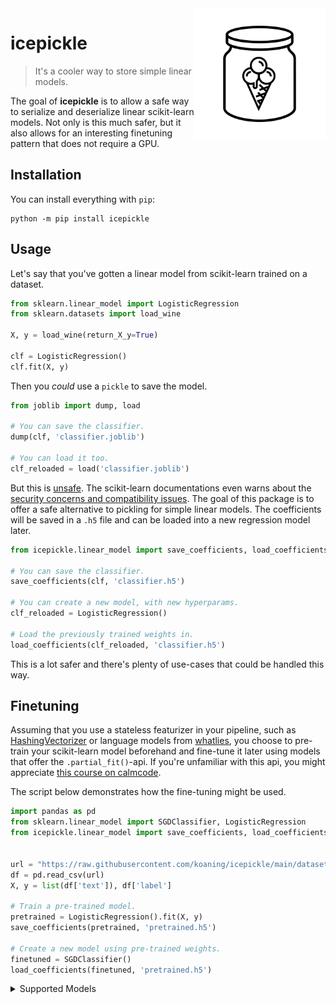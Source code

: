 <img src="icepickle.png" width=210 align="right">

# icepickle

> It's a cooler way to store simple linear models.

The goal of **icepickle** is to allow a safe way to serialize and deserialize linear
scikit-learn models. Not only is this much safer, but it also allows for an interesting
finetuning pattern that does not require a GPU.

## Installation

You can install everything with `pip`:

```
python -m pip install icepickle
```

## Usage

Let's say that you've gotten a linear model from scikit-learn trained on a dataset.

```python
from sklearn.linear_model import LogisticRegression
from sklearn.datasets import load_wine

X, y = load_wine(return_X_y=True)

clf = LogisticRegression()
clf.fit(X, y)
```

Then you *could* use a `pickle` to save the model.

```python
from joblib import dump, load

# You can save the classifier.
dump(clf, 'classifier.joblib')

# You can load it too.
clf_reloaded = load('classifier.joblib')
```

But this is [unsafe](https://www.youtube.com/watch?v=jwzeJU_62IQ&ab_channel=PwnFunction). The scikit-learn documentations even warns about the [security concerns and compatibility issues](https://scikit-learn.org/stable/modules/model_persistence.html#security-maintainability-limitations). The goal of this package is to offer a safe alternative to pickling for simple linear models. The coefficients will be saved in a `.h5` file and can be loaded into a new regression model later.

```python
from icepickle.linear_model import save_coefficients, load_coefficients

# You can save the classifier.
save_coefficients(clf, 'classifier.h5')

# You can create a new model, with new hyperparams.
clf_reloaded = LogisticRegression()

# Load the previously trained weights in.
load_coefficients(clf_reloaded, 'classifier.h5')
```

This is a lot safer and there's plenty of use-cases that could be handled this way.
## Finetuning

Assuming that you use a stateless featurizer in your pipeline, such as [HashingVectorizer](https://scikit-learn.org/stable/modules/generated/sklearn.feature_extraction.text.HashingVectorizer.html#sklearn.feature_extraction.text.HashingVectorizer) or language models from [whatlies](https://koaning.github.io/whatlies/api/language/universal_sentence/), you choose to pre-train your scikit-learn model beforehand and fine-tune it later using models that offer the `.partial_fit()`-api. If you're unfamiliar with this api, you might appreciate [this course on calmcode](https://calmcode.io/partial_fit/introduction.html).

The script below demonstrates how the fine-tuning might be used.


```python
import pandas as pd
from sklearn.linear_model import SGDClassifier, LogisticRegression
from icepickle.linear_model import save_coefficients, load_coefficients


url = "https://raw.githubusercontent.com/koaning/icepickle/main/datasets/imdb_subset.csv"
df = pd.read_csv(url)
X, y = list(df['text']), df['label']

# Train a pre-trained model.
pretrained = LogisticRegression().fit(X, y)
save_coefficients(pretrained, 'pretrained.h5')

# Create a new model using pre-trained weights.
finetuned = SGDClassifier()
load_coefficients(finetuned, 'pretrained.h5')
```

<details>
  <summary>Supported Models</summary>

We unit test against the following models.

```python
from sklearn.linear_model import (
    SGDClassifier,
    SGDRegressor,
    LinearRegression,
    LogisticRegression,
    PassiveAggressiveClassifier,
    PassiveAggressiveRegressor,
)
```
</details>